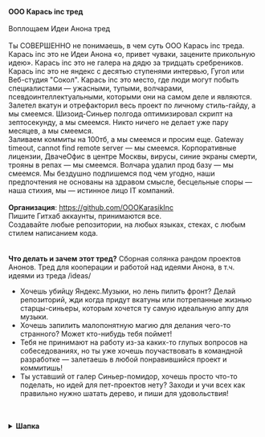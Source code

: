 **ООО Карась inc тред**
<br>
<br>
Воплощаем Идеи Анона тред
<br>
<br>
Ты СОВЕРШЕННО не понимаешь, в чем суть ООО Карась inc треда. Карась inc это не Идеи Анона «о, привет чуваки, зацените прикольную идею». Карась inc это не галера на дядю за тридцать сребреников. Карась inc это не яндекс с десятью ступенями интервью, Гугол или Веб-студия "Сокол". Карась inc это место, где люди могут побыть специалистами — ужасными, тупыми, волчарами, псевдоинтеллектуальными, которыми они на самом деле и являются.
<br>
Залетел вкатун и отрефакторил весь проект по личному стиль-гайду, а мы смеемся. Шизоид-Синьер полгода оптимизировал скрипт на зептосекунду, а мы смеемся. Никто ничего не делает уже пару месяцев, а мы смеемся.
<br>
Заливаем коммиты на 100тб, а мы смеемся и просим еще. Gateway timeout, cannot find remote server — мы смеемся. Корпоративные лицензии, ДвачеОфис в центре Москвы, вирусы, синие экраны смерти, трояны в репах — мы смеемся. Волчара удалил прод базу — мы смеемся. Мы бездушно подпишемся под чем угодно, наши предпочтения не основаны на здравом смысле, бесцельные споры — наша стихия, мы — истинное лицо IT компаний.
<br>
<br>
**Организация**: https://github.com/OOOKarasikInc<br>
Пишите Гитхаб аккаунты, принимаются все.<br>
Создавайте любые репозитории, на любых языках, стеках, с любым стилем написанием кода.<br>
<br>
<br>
**Что делать и зачем этот тред?**
Сборная солянка рандом проектов Анонов.
Тред для кооперации и работой над идеями Анона, в т.ч. идеями из треда /ideas/
- Хочешь убийцу Яндекс.Музыки, но лень пилить фронт? Делай репозиторий, жди когда придут вкатуны или потрепанные жизнью старцы-синьеры, которым хочется ту самую идеальную аппу для музыки.
- Хочешь запилить малопонятную магию для делания чего-то странного? Может кто-нибудь тебя поймет!
- Тебя не принимают на работу из-за каких-то глупых вопросов на собеседованиях, но ты уже хочешь поучаствовать в командной разработке — залетаешь в любой понравившийся проект и коммитишь!
- Ты уставший от галер Синьер-помидор, хочешь просто что-то поделать, но идей для пет-проектов нету? Заходи и учи всех как правильно нужно шатать дерево, и пиши для удовольствия!
<br>
<br>
<details>
  <summary><b>Шапка</b></summary>

[b]ООО Карась inc тред[/b]

Воплощаем Идеи Анона[spoiler] тред[/spoiler]

Ты СОВЕРШЕННО не понимаешь, в чем суть ООО Карась inc треда. Карась inc это не Идеи Анона «о, привет чуваки, зацените прикольную идею». Карась inc это не галера на дядю за тридцать сребреников. Карась inc это не яндекс с десятью ступенями интервью, Гугол или Веб-студия "Сокол". Карась inc это место, где люди могут побыть специалистами — ужасными, тупыми, волчарами, псевдоинтеллектуальными, которыми они на самом деле и являются.

Залетел вкатун и отрефакторил весь проект по личному стиль-гайду, а мы смеемся. Шизоид-Синьер полгода оптимизировал скрипт на зептосекунду, а мы смеемся. Никто ничего не делает уже пару месяцев, а мы смеемся.

Заливаем коммиты на 100тб, а мы смеемся и просим еще. Gateway timeout, cannot find remote server — мы смеемся. Корпоративные лицензии, ДвачеОфис в центре Москвы, вирусы, синие экраны смерти, трояны в репах — мы смеемся. Волчара удалил прод базу — мы смеемся. Мы бездушно подпишемся под чем угодно, наши предпочтения не основаны на здравом смысле, бесцельные споры — наша стихия, мы — истинное лицо IT компаний.


[b]Организация[/b]: https://github.com/OOOKarasikInc
Пишите Гитхаб аккаунты, принимаются все.
Создавайте любые репозитории, на любых языках, стеках, с любым стилем написанием кода.


[b]Что делать и зачем этот тред?[/b]
Сборная солянка рандом проектов Анонов.
Тред для кооперации и работой над идеями Анона, в т.ч. идеями из треда /ideas/
- Хочешь убийцу Яндекс.Музыки, но лень пилить фронт? Делай репозиторий, жди когда придут вкатуны или потрепанные жизнью старцы-синьеры, которым хочется ту самую идеальную аппу для музыки.
- Хочешь запилить малопонятную магию для делания чего-то странного? Может кто-нибудь тебя поймет!
- Тебя не принимают на работу из-за каких-то глупых вопросов на собеседованиях, но ты уже хочешь поучаствовать в командной разработке — залетаешь в любой понравившийся проект и коммитишь!
- Ты уставший от галер Синьер-помидор, хочешь просто что-то поделать, но идей для пет-проектов нету? Заходи и учи всех как правильно нужно шатать дерево, и пиши для удовольствия!

</details>
